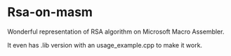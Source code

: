 # Rsa-on-masm

Wonderful representation of RSA algorithm on Microsoft Macro Assembler.

It even has .lib version with an usage_example.cpp to make it work.


